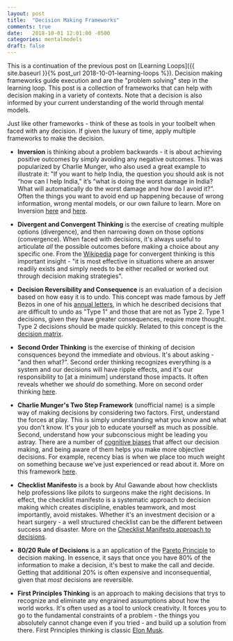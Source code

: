 ```yaml
---
layout: post
title:  "Decision Making Frameworks"
comments: true
date:   2018-10-01 12:01:00 -0500
categories: mentalmodels
draft: false
---
```


This is a continuation of the previous post on [Learning Loops]({{ site.baseurl }}{% post_url 2018-10-01-learning-loops %}). Decision making frameworks guide execution and are the "problem solving" step in the learning loop. This post is a collection of frameworks that can help with decision making in a variety of contexts. Note that a decision is also informed by your current understanding of the world through mental models.

Just like other frameworks - think of these as tools in your toolbelt when faced with any decision. If given the luxury of time, apply multiple frameworks to make the decision.

- **Inversion** is thinking about a problem backwards - it is about achieving positive outcomes by simply avoiding any negative outcomes. This was popularized by Charlie Munger, who also used a great example to illustrate it: "If you want to help India, the question you should ask is not “how can I help India,” it’s “what is doing the worst damage in India? What will automatically do the worst damage and how do I avoid it?”. Often the things you want to avoid end up happening because of wrong information, wrong mental models, or our own failure to learn. More on Inversion [here](https://fs.blog/2013/10/inversion/) and [here](https://25iq.com/2015/09/12/a-dozen-things-ive-learned-from-charlie-munger-about-inversion-including-the-importance-of-being-consistently-not-stupid-2/).

- **Divergent and Convergent Thinking** is the exercise of creating multiple options (divergence), and then narrowing down on those options (convergence). When faced with decisions, it's always useful to articulate _all_ the possible outcomes before making a choice about any specific one. From the [Wikipedia](https://en.wikipedia.org/wiki/Convergent_thinking) page for convergent thinking is this important insight - "it is most effective in situations where an answer readily exists and simply needs to be either recalled or worked out through decision making strategies". 

- **Decision Reversibility and Consequence** is an evaluation of a decision based on how easy it is to undo. This concept was made famous by Jeff Bezos in one of his [annual letters](https://www.sec.gov/Archives/edgar/data/1018724/000119312516530910/d168744dex991.htm), in which he described decisions that are difficult to undo as "Type 1" and those that are not as Type 2. Type 1 decisions, given they have greater consequences, require more thought. Type 2 decisions should be made quickly. Related to this concept is the [decision matrix](https://fs.blog/2018/09/decision-matrix/).

- **Second Order Thinking** is the exercise of thinking of decision consquences beyond the immediate and obvious. It's about asking - "and then what?". Second order thinking recognizes everything is a system and our decisions will have ripple effects, and it's our responsibility to [at a minimum] understand those impacts. It often reveals whether we _should_ do something. More on second order thinking [here](https://fs.blog/2016/04/second-order-thinking/).

- **Charlie Munger's Two Step Framework** (unofficial name) is a simple way of making decisions by considering two factors. First, understand the forces at play. This is simply understanding what you know and what you don't know. It's your job to educate yourself as much as possible. Second, understand how your subconscious might be leading you astray. There are a number of [cognitive biases](https://en.wikipedia.org/wiki/List_of_cognitive_biases) that affect our decision making, and being aware of them helps you make more objective decisions. For example, recency bias is when we place too much weight on something because we've just experienced or read about it. More on this framework [here](https://fs.blog/2013/04/munger-two-step/). 

- **Checklist Manifesto** is a book by Atul Gawande about how checklists help professions like pilots to surgeons make the right decisions. In effect, the checklist manifesto is a systematic approach to decision making which creates discipline, enables teamwork, and most importantly, avoid mistakes. Whether it's an investment decision or a heart surgery - a well structured checklist can be the different between success and disaster. More on the [Checklist Manifesto approach to decisions](http://atulgawande.com/book/the-checklist-manifesto/). 

- **80/20 Rule of Decisions** is a an application of the [Pareto Principle](https://en.wikipedia.org/wiki/Pareto_principle) to decision making. In essence, it says that once you have 80% of the information to make a decision, it's best to make the call and decide. Getting that additional 20% is often expensive and inconsequential, given that _most_ decisions are reversible. 

- **First Principles Thinking** is an approach to making decisions that trys to recognize and eliminate any engrained assumptions about how the world works. It's often used as a tool to unlock creativity. It forces you to go to the fundamental constraints of a problem - the things you absolutely cannot change even if you tried - and build up a solution from there. First Principles thinking is classic [Elon Musk](https://medium.com/the-mission/elon-musks-3-step-first-principles-thinking-how-to-think-and-solve-difficult-problems-like-a-ba1e73a9f6c0).

